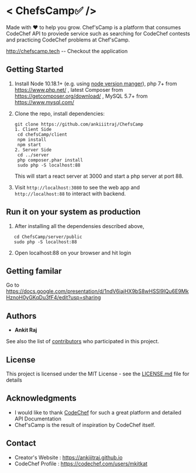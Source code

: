 # < ChefsCamp✅ />
Made with ❤ to help you grow. Chef'sCamp is a platform that consumes CodeChef API to proviede service such as searching for CodeChef contests and practicing CodeChef problems at Chef'sCamp.

http://chefscamp.tech  -- Checkout the application

## Getting Started
1. Install Node 10.18.1+ (e.g. using [node version manger][nvm]), php 7+ from https://www.php.net/ , latest Composer from https://getcomposer.org/download/ , MySQL 5.7+ from https://www.mysql.com/

1. Clone the repo, install dependencies:
   ```
   git clone https://github.com/ankiiitraj/ChefsCamp
   1. Client Side 
    cd chefsCamp/client
    npm install
    npm start
   2. Server Side
    cd ../server
    php composer.phar install
    sudo php -S localhost:88
   ```

   This will start a react server at 3000 and start a
   php server at port 88.

1. Visit `http://localhost:3080` to see the web app and `http://localhost:88` to interact with backend.  

[nvm]: https://github.com/creationix/nvm

## Run it on your system as production
1. After installing all the dependensies described above, 
```
   cd ChefsCamp/server/public
   sudo php -S localhost:88 
```
2. Open localhost:88 on your browser and hit login

## Getting familar
   
   Go to https://docs.google.com/presentation/d/1ndV6iajHX9bS8wHSSl9lQu6E9MkHznoH0yGKqDu3fF4/edit?usp=sharing 

## Authors

* **Ankit Raj** 

See also the list of [contributors](https://github.com/your/project/contributors) who participated in this project.

## License

This project is licensed under the MIT License - see the [LICENSE.md](LICENSE.md) file for details

## Acknowledgments

* I would like to thank [CodeChef](https://codechef.com) for such a great platform and detailed API Documentation
* Chef'sCamp is the result of inspiration by CodeChef itself.

## Contact 
  * Creator's Website : https://ankiiitraj.github.io
  * CodeChef Profile : https://codechef.com/users/mkitkat

